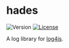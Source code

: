 # hades
![Version](https://img.shields.io/github/package-json/v/zheung/hades?style=flat-square)
[![License](https://img.shields.io/github/license/zheung/hades?style=flat-square)](https://www.gnu.org/licenses/lgpl-3.0-standalone.html)

A log library for [log4js](https://github.com/log4js-node/log4js-node).
